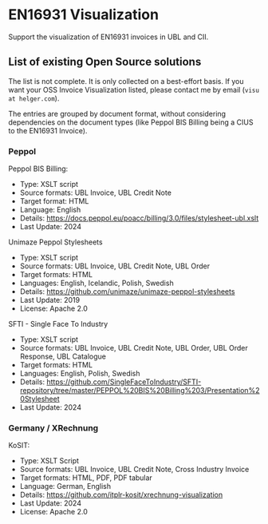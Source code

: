 # EN16931 Visualization
Support the visualization of EN16931 invoices in UBL and CII.

## List of existing Open Source solutions

The list is not complete. It is only collected on a best-effort basis.
If you want your OSS Invoice Visualization listed, please contact me by email (`visu at helger.com`).

The entries are grouped by document format, without considering dependencies on the document types (like Peppol BIS Billing being a CIUS to the EN16931 Invoice).

### Peppol

Peppol BIS Billing:
* Type: XSLT script
* Source formats: UBL Invoice, UBL Credit Note
* Target format: HTML
* Language: English
* Details: https://docs.peppol.eu/poacc/billing/3.0/files/stylesheet-ubl.xslt
* Last Update: 2024

Unimaze Peppol Stylesheets
* Type: XSLT script
* Source formats: UBL Invoice, UBL Credit Note, UBL Order
* Target formats: HTML
* Languages: English, Icelandic, Polish, Swedish
* Details: https://github.com/unimaze/unimaze-peppol-stylesheets
* Last Update: 2019
* License: Apache 2.0

SFTI - Single Face To Industry
* Type: XSLT script
* Source formats: UBL Invoice, UBL Credit Note, UBL Order, UBL Order Response, UBL Catalogue
* Target formats: HTML
* Languages: English, Polish, Swedish
* Details: https://github.com/SingleFaceToIndustry/SFTI-repository/tree/master/PEPPOL%20BIS%20Billing%203/Presentation%20Stylesheet
* Last Update: 2024

### Germany / XRechnung

KoSIT: 
* Type: XSLT Script
* Source formats: UBL Invoice, UBL Credit Note, Cross Industry Invoice
* Target formats: HTML, PDF, PDF tabular
* Language: German, English
* Details: https://github.com/itplr-kosit/xrechnung-visualization
* Last Update: 2024
* License: Apache 2.0
